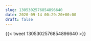 ```yaml
---
slug: 1305302576854896640
date: 2020-09-14 00:29:20+00:00
draft: false
---
```


{{< tweet 1305302576854896640 >}}
